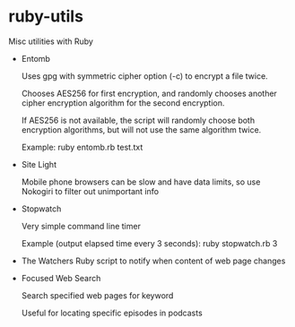 ruby-utils
==========

Misc utilities with Ruby

- Entomb

  Uses gpg with symmetric cipher option (-c) to encrypt a file twice.

  Chooses AES256 for first encryption, and randomly chooses another cipher encryption algorithm for the second encryption.

  If AES256 is not available, the script will randomly choose both encryption algorithms, but will not use the same algorithm twice.

  Example: ruby entomb.rb test.txt



- Site Light

  Mobile phone browsers can be slow and have data limits, so use Nokogiri to filter out unimportant info



- Stopwatch

  Very simple command line timer

  Example (output elapsed time every 3 seconds): ruby stopwatch.rb 3


- The Watchers
  Ruby script to notify when content of web page changes 

- Focused Web Search

  Search specified web pages for keyword

  Useful for locating specific episodes in podcasts



